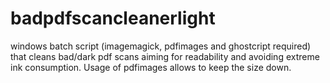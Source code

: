 # badpdfscancleanerlight
windows batch script (imagemagick, pdfimages and ghostcript required) that cleans bad/dark pdf scans aiming for readability and avoiding extreme ink consumption.  Usage of pdfimages allows to keep the size down.
